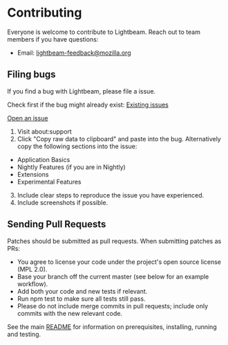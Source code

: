 # Contributing

Everyone is welcome to contribute to Lightbeam. Reach out to team members if you have questions:

- Email: lightbeam-feedback@mozilla.org

## Filing bugs

If you find a bug with Lightbeam, please file a issue.

Check first if the bug might already exist: [Existing issues](https://github.com/mozilla/lightbeam-we/issues)

[Open an issue](https://github.com/mozilla/lightbeam-we/issues/new)

1. Visit about:support
2. Click "Copy raw data to clipboard" and paste into the bug. Alternatively copy the following sections into the issue:
  - Application Basics
  - Nightly Features (if you are in Nightly)
  - Extensions
  - Experimental Features
3. Include clear steps to reproduce the issue you have experienced.
4. Include screenshots if possible.

## Sending Pull Requests

Patches should be submitted as pull requests. When submitting patches as PRs:

- You agree to license your code under the project's open source license (MPL 2.0).
- Base your branch off the current master (see below for an example workflow).
- Add both your code and new tests if relevant.
- Run npm test to make sure all tests still pass.
- Please do not include merge commits in pull requests; include only commits with the new relevant code.

See the main [README](./README.md) for information on prerequisites, installing, running and testing.
